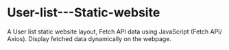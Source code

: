 # User-list---Static-website
A User list static website layout, Fetch API data using JavaScript (Fetch API/ Axios). Display fetched data dynamically on the webpage. 
